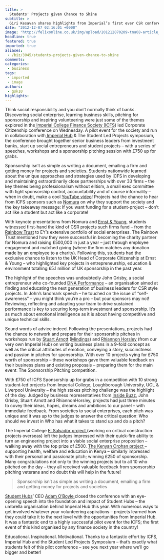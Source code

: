 ```yaml
---
title: >
  Students' Projects given Chance to Shine
subtitle: >
  Giri Kesavan shares highlights from Imperial’s first ever CSR conference
date: "2012-12-07 02:16:01 +0000"
image: "http://felixonline.co.uk/img/upload/201212070209-tna08-article_csr-copy.jpg"
headline: true
featured: true
imported: true
aliases:
 - /biz/3045/students-projects-given-chance-to-shine
comments:
categories:
 - business
tags:
 - imported
 - image
authors:
 - gsk10
highlights:
---
```


Think social responsibility and you don’t normally think of banks. Discovering social enterprise, learning business skills, pitching for sponsorship and inspiring volunteering were just some of the themes explored in the[ Imperial College Finance Society (ICFS](https://www.union.ic.ac.uk/scc/finance/)) led Corporate Citizenship conference on Wednesday. A pilot event for the society and run in collaboration with[ Imperial Hub](http://www.imperialhub.org/xwiki/bin/view/Imperial+Hub/) & The Student Led Projects symposium, the conference brought together senior business leaders from investment banks, start up social entrepreneurs and student projects – with a series of speeches, workshops and a sponsorship pitching session with £750 up for grabs.

Sponsorship isn’t as simple as writing a document, emailing a firm and getting money for projects and societies. Students nationwide learned about the unique approaches and strategies used by ICFS in developing and maintaining extraordinarily close partnerships with over 33 firms – the key themes being professionalism without elitism, a small exec committee with tight sponsorship control, accountability and of course informality – when in doubt, make a cool [YouTube video](http://www.youtube.com/user/ICFinanceSociety?feature=watch)! Projects had the chance to hear from ICFS sponsors such as [Nomura](http://www.nomura.com/) on why they support the society and the key takeaway message: If you want funding for a student-project – don’t act like a student but act like a corporate!

With keynote presentations from Nomura and [Ernst & Young](http://www.ey.com/UK/en/home), students witnessed first-hand the kind of CSR projects such firms fund – from the [Rainbow Trust](http://www.rainbowtrust.org.uk/) to EY’s extensive portfolio of social enterprises. The Rainbow Trust mentioned how they were successful in becoming the charity partner for Nomura and raising £500,000 in just a year – just through employee engagement and matched giving (where the firm matches any donation made by an employee to a charity). Following this, students had the exclusive chance to listen to the UK Head of Corporate Citizenship at Ernst & Young – who highlighted key projects in entrepreneurship, education & environment totalling £5.1 million of UK sponsorship in the past year.

The highlight of the speeches was undoubtedly John Grisby, a social entrepreneur who co-founded [DNA Performance](http://www.actingclass.co.uk/) – an organisation aimed at finding and educating the next generation of business leaders for CSR style projects. In John’s landmark speech – he touched on the issue of “self-awareness” – you might think you’re a pro – but your sponsors may not! Reviewing, reflecting and adapting your team to drive sustained performance is key to securing long-term investment and sponsorship. It’s as much about emotional intelligence as it is about having competitive and unique technical skills.

Sound words of advice indeed. Following the presentations, projects had the chance to network and prepare for their sponsorship pitches in workshops run by [Stuart Arnott](https://twitter.com/MindingsStu) ([Mindings](http://www.mindings.com/about/)) and [Rhiannon Horsley](https://twitter.com/rhiannonhorsley) (from our very own Imperial Hub) on writing business plans in a 9-fold concept as well as the critical attributes of emotion, conveying a story, succinctness and passion in pitches for sponsorship. With over 10 projects vying for £750 worth of sponsorship – these workshops gave them valuable feedback on their business plans and existing proposals – preparing them for the main event: The Sponsorship Pitching competition.

With £750 of ICFS Sponsorship up for grabs in a competition with 10 strong student-led projects from Imperial College, Loughborough University, UCL & Liverpool University – the high stakes pitching challenge was the highlight of the day. Judged by business representatives from [Inside Buzz](http://www.insidebuzz.co.uk/), John Grisby, Stuart Arnott and RhiannonHorsley, projects had just three minutes to covey their ideas, hopes, dreams and ambitions to our panel – with immediate feedback. From societies to social enterprises, each pitch was unique and it was up to the judges to answer the critical question: Who should we invest in Who has what it takes to stand up and do a pitch?

The Imperial College [El Salvador project ](https://www.imperialcollegeunion.org/activities/a-to-z/762)(working on critical construction projects overseas) left the judges impressed with their quick-fire ability to turn an engineering project into a viable social enterprise proposition – walking away with the top prize of £500. [The Kenyan Orphan project ](http://www.kopafrica.org/)– supporting health, welfare and education in Kenya – similarly impressed with their personal and passionate pitch; winning £250 of sponsorship. Many congratulations not only to the winning projects but to all 10 who pitched on the day – they all received valuable feedback from sponsorship pitching veterans and no doubt this will help in the future!

> Sponsorship isn’t as simple as writing a document, emailing a firm and getting money for projects and societies

[Student Hubs](http://www.studenthubs.org/xwiki/bin/view/Main/WebHome)’ CEO [Adam O’Boyle ](https://twitter.com/adamoboyle)closed the conference with an eye-opening speech into the foundation and impact of Student Hubs – the umbrella organisation behind Imperial Hub this year. With numerous ways to get involved whatever your volunteering aspirations – projects learned how they could take it to the next level with the opportunities from Imperial Hub. It was a fantastic end to a highly successful pilot event for the ICFS; the first event of this kind organised by any finance society in the country!

Educational. Inspirational. Motivational. Thanks to a fantastic effort by ICFS, Imperial Hub and the Student Led Projects Symposium – that’s exactly what students felt of this pilot conference – see you next year where we’ll go bigger and better!
